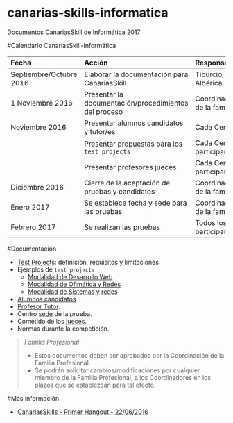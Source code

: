 # canarias-skills-informatica

Documentos CanariasSkill de Informática 2017

#Calendario CanariasSkill-Informática

| Fecha           | Acción | Responsable/s |
| :-------------- | :----- | :------------ |
| Septiembre/Octubre 2016 | Elaborar la documentación para CanariasSkill | Tiburcio, Albérica, David |
| 1 Noviembre 2016| Presentar la documentación/procedimientos del proceso | Coordinación de la familia |
| Noviembre 2016  | Presentar alumnos candidatos y tutor/es | Cada Centro |
|                 | Presentar propuestas para los `test projects` | Cada Centro participante |
|                 | Presentar profesores jueces | Cada Centro participante |
| Diciembre 2016  | Cierre de la aceptación de pruebas y candidatos | Coordinación de la familia |
| Enero 2017      | Se establece fecha y sede para las pruebas | Coordinación de la familia |
| Febrero 2017    | Se realizan las pruebas | Todos los participantes |

#Documentación

* [Test Projects](./docs/test-projects.md): definición, requisitos y limitaciones
* Ejemplos de `test projects`
    * [Modalidad de Desarrollo Web](./test-projects/desarrollo-web)   
    * [Modalidad de Ofimática y Redes](./test-projects/ofimatica-y-redes)   
    * [Modalidad de Sistemas y redes](./test-projects/sistemas-y-redes)
* [Alumnos candidatos](./docs/alumnos.md).
* [Profesor Tutor](./docs/tutores.md).
* Centro [sede](./docs/sede.md) de la prueba.
* Cometido de los [jueces](./docs/jueces.md).
* Normas durante la competición.

> *Familia Profesional*
>
> * Estos documentos deben ser aprobados por la Coordinación de la Familia Profesional.
> * Se podrán solicitar cambios/modificaciones por cualquier miembro de la Familia
Profesional, a los Coordinadores en los plazos que se establezcan para tal efecto.

#Más información

* [CanariasSkills - Primer Hangout - 22/06/2016](https://www.youtube.com/watch?v=-zARtTfaWbY)
